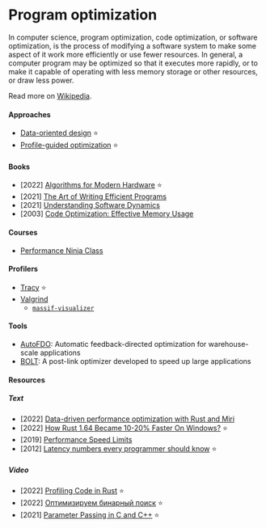 # Program optimization

In computer science, program optimization, code optimization, or software optimization, is the process of modifying a software system to make some aspect of it work more efficiently or use fewer resources. In general, a computer program may be optimized so that it executes more rapidly, or to make it capable of operating with less memory storage or other resources, or draw less power.

Read more on [Wikipedia](https://en.wikipedia.org/wiki/Program_optimization).

#### Approaches
- [Data-oriented design](data-oriented-design.md) ⭐
- [Profile-guided optimization](https://en.wikipedia.org/wiki/Profile-guided_optimization) ⭐

#### Books
- [2022] [Algorithms for Modern Hardware](https://en.algorithmica.org/hpc) ⭐
- [2021] [The Art of Writing Efficient Programs](https://www.packtpub.com/product/the-art-of-writing-efficient-programs/9781800208117)
- [2021] [Understanding Software Dynamics](https://www.goodreads.com/book/show/57850403-understanding-software-dynamics)
- [2003] [Code Optimization: Effective Memory Usage](https://www.goodreads.com/book/show/435688.Code_Optimization)

#### Courses
- [Performance Ninja Class](https://github.com/dendibakh/perf-ninja)

#### Profilers
- [Tracy](https://github.com/wolfpld/tracy) ⭐
- [Valgrind](https://en.wikipedia.org/wiki/Valgrind)
    - [`massif-visualizer`](https://github.com/KDE/massif-visualizer)

#### Tools
- [AutoFDO](https://github.com/google/autofdo): Automatic feedback-directed optimization for warehouse-scale applications
- [BOLT](https://github.com/llvm/llvm-project/tree/main/bolt): A post-link optimizer developed to speed up large applications

#### Resources

##### Text
- [2022] [Data-driven performance optimization with Rust and Miri](https://medium.com/source-and-buggy/data-driven-performance-optimization-with-rust-and-miri-70cb6dde0d35)
- [2022] [How Rust 1.64 Became 10-20% Faster On Windows?](https://tomaszs2.medium.com/how-rust-1-64-became-10-20-faster-on-windows-3a8bb5e81d70) ⭐
- [2019] [Performance Speed Limits](https://travisdowns.github.io/blog/2019/06/11/speed-limits.html)
- [2012] [Latency numbers every programmer should know](https://gist.github.com/hellerbarde/2843375) ⭐

##### Video
- [2022] [Profiling Code in Rust](https://www.youtube.com/watch?v=JRMOIE_wAFk) ⭐
- [2022] [Оптимизируем бинарный поиск](https://www.youtube.com/watch?v=CzcTb08ufnY) ⭐
- [2021] [Parameter Passing in C and C++](https://wolchok.org/posts/parameter-passing) ⭐
